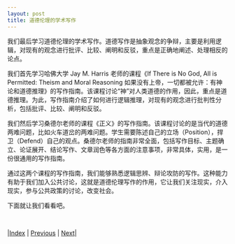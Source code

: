 ```yaml
---
layout: post
title: 道德伦理的学术写作
---
```


我们最后学习道德伦理的学术写作。道德写作是抽象观念的争辩，主要是利用逻辑，对现有的观念进行批评、比较、阐明和反驳，重点是正确地阐述、处理相反的论点。

我们首先学习哈佛大学 Jay M. Harris 老师的课程《If There is No God, All is Permitted: Theism and Moral Reasoning 如果没有上帝，一切都被允许：有神论和道德推理》的写作指南。该课程讨论“神”对人类道德的作用，因此，重点是道德推理。为此，写作指南介绍了如何进行逻辑推理，对现有的观念进行批判性分析，包括批评、比较、阐明和反驳。

我们然后学习桑德尔老师的课程《正义》的写作指南。该课程讨论的是当代的道德两难问题，比如火车道岔的两难问题。学生需要陈述自己的立场（Position），捍卫（Defend）自己的观点。桑德尔老师的指南非常全面，包括写作目标、主题确立、论证展开、结论写作、文章润色等各方面的注意事项，非常具体，实用，是一份很通用的写作指南。

通过这两个课程的写作指南，我们能够熟悉逻辑思辨、辩论攻防的写作。这种能力有助于我们加入公共讨论，这就是道德伦理写作的作用，它让我们关注现实，介入现实，参与公共政策的讨论，改变社会。

下面就让我们看看吧。

<br/>

|[Index](../../) | [Previous](2-6-film) | [Next](3-2-ge-ethic)|
